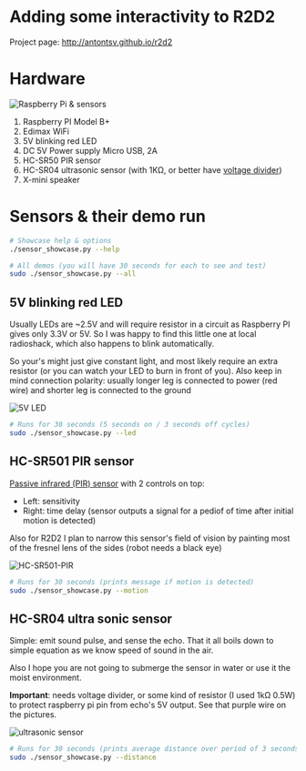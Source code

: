 Adding some interactivity to R2D2
=================================

Project page: http://antontsv.github.io/r2d2

Hardware
========

![Raspberry Pi & sensors](https://antontsv.github.io/r2d2/img/all-sensors-setup.jpg "Looks nice!")

1. Raspberry PI Model B+
2. Edimax WiFi
3. 5V blinking red LED
4. DC 5V Power supply Micro USB, 2A
5. HC-SR50 PIR sensor
6. HC-SR04 ultrasonic sensor (with 1KΩ, or better have [voltage divider](http://en.wikipedia.org/wiki/Voltage_divider))
7. X-mini speaker

Sensors & their demo run
========================

```sh
# Showcase help & options
./sensor_showcase.py --help

# All demos (you will have 30 seconds for each to see and test)
sudo ./sensor_showcase.py --all
```


## 5V blinking red LED

Usually LEDs are ~2.5V and will require resistor in a circuit
as Raspberry PI gives only 3.3V or 5V. So I was happy to find this little one at local radioshack, which also happens to blink automatically.

So your's might just give constant light, and most likely require an extra resistor (or you can watch your LED to burn in front of you).
Also keep in mind connection polarity: usually longer leg is connected to power (red wire) and shorter leg is connected to the ground

![5V LED](https://antontsv.github.io/r2d2/img/blinking-red-led-5v.jpg "Let it shine!")

```sh
# Runs for 30 seconds (5 seconds on / 3 seconds off cycles)
sudo ./sensor_showcase.py --led
```

## HC-SR501 PIR sensor

[Passive infrared (PIR) sensor](http://en.wikipedia.org/wiki/Passive_infrared_sensor) with 2 controls on top:

  * Left: sensitivity
  * Right: time delay (sensor outputs a signal for a pediof of time after initial motion is detected)

Also for R2D2 I plan to narrow this sensor's field of vision by painting most of the fresnel lens of the sides (robot needs a black eye)

![HC-SR501-PIR](https://antontsv.github.io/r2d2/img/HC-SR501-PIR.jpg "Hey, you are moving")

```sh
# Runs for 30 seconds (prints message if motion is detected)
sudo ./sensor_showcase.py --motion
```

## HC-SR04 ultra sonic sensor

Simple: emit sound pulse, and sense the echo. That it all boils down to simple equation as we know speed of sound in the air.

Also I hope you are not going to submerge the sensor in water or use it the moist environment.

**Important**: needs voltage divider, or some kind of resistor (I used 1kΩ 0.5W) to protect raspberry pi pin from echo's 5V output.
See that purple wire on the pictures.

![ultrasonic sensor](https://antontsv.github.io/r2d2/img/HC-SR04-ultrasonic-sensor.jpg "You are standing right here, I can hear you")

```sh
# Runs for 30 seconds (prints average distance over period of 3 seconds)
sudo ./sensor_showcase.py --distance
```
